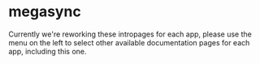 # megasync

Currently we're reworking these intropages for each app, please use the menu on the left to select other available documentation pages for each app, including this one.
